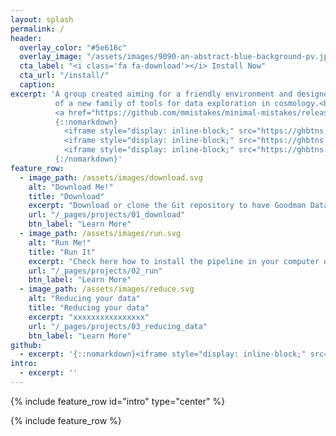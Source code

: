 ```yaml
---
layout: splash
permalink: /
header:
  overlay_color: "#5e616c"
  overlay_image: "/assets/images/9090-an-abstract-blue-background-pv.jpg"
  cta_label: "<i class='fa fa-download'></i> Install Now"
  cta_url: "/install/"
  caption:
excerpt: 'A group created aiming for a friendly environment and designed to develop 
          of a new family of tools for data exploration in cosmology.<br /> <small>
          <a href="https://github.com/mmistakes/minimal-mistakes/releases/tag/4.4.1">Latest release v4.4.1</a></small><br /><br /> 
          {::nomarkdown}
            <iframe style="display: inline-block;" src="https://ghbtns.com/github-btn.html?user=b1quint&repo=goodman&type=star&count=true&size=large" frameborder="0" scrolling="0" width="160px" height="30px"></iframe>
            <iframe style="display: inline-block;" src="https://ghbtns.com/github-btn.html?user=b1quint&repo=goodman&type=watch&count=true&size=large" frameborder="0" scrolling="0" width="160px" height="30px"></iframe>
            <iframe style="display: inline-block;" src="https://ghbtns.com/github-btn.html?user=b1quint&repo=goodman&type=fork&count=true&size=large" frameborder="0" scrolling="0" width="158px" height="30px"></iframe>
          {:/nomarkdown}'
feature_row:
  - image_path: /assets/images/download.svg
    alt: "Download Me!"
    title: "Download"
    excerpt: "Download or clone the Git repository to have Goodman Data-Reduction Pipeline in your computer."
    url: "/_pages/projects/01_download"
    btn_label: "Learn More"
  - image_path: /assets/images/run.svg
    alt: "Run Me!"
    title: "Run It"
    excerpt: "Check here how to install the pipeline in your computer or to check how to get information to run it in our servers."
    url: "/_pages/projects/02_run"
    btn_label: "Learn More"
  - image_path: /assets/images/reduce.svg
    alt: "Reducing your data"
    title: "Reducing your data"
    excerpt: "xxxxxxxxxxxxxxxx"
    url: "/_pages/projects/03_reducing_data"
    btn_label: "Learn More"
github:
  - excerpt: '{::nomarkdown}<iframe style="display: inline-block;" src="https://ghbtns.com/github-btn.html?user=mmistakes&repo=minimal-mistakes&type=star&count=true&size=large" frameborder="0" scrolling="0" width="160px" height="30px"></iframe> <iframe style="display: inline-block;" src="https://ghbtns.com/github-btn.html?user=mmistakes&repo=minimal-mistakes&type=fork&count=true&size=large" frameborder="0" scrolling="0" width="158px" height="30px"></iframe>{:/nomarkdown}'
intro:
  - excerpt: ''
---
```


{% include feature_row id="intro" type="center" %}

{% include feature_row %}
